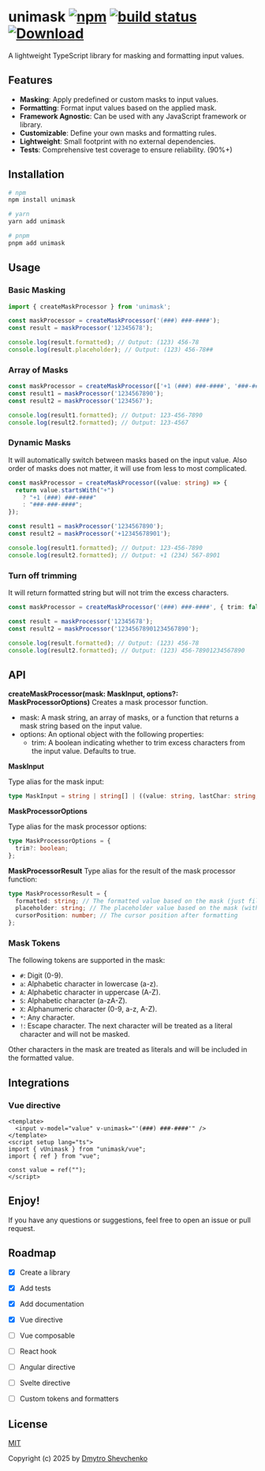 # unimask [![npm](https://img.shields.io/npm/v/unimask.svg)](https://www.npmjs.com/package/unimask) [![build status](https://github.com/dschewchenko/unimask/actions/workflows/release.yml/badge.svg?branch=main)](https://github.com/dschewchenko/unimask/actions/workflows/release.yml) [![Download](https://img.shields.io/npm/dm/unimask)](https://www.npmjs.com/package/unimask)


A lightweight TypeScript library for masking and formatting input values.

## Features

-   **Masking**: Apply predefined or custom masks to input values.
-   **Formatting**: Format input values based on the applied mask.
-   **Framework Agnostic**: Can be used with any JavaScript framework or library.
-   **Customizable**: Define your own masks and formatting rules.
-   **Lightweight**: Small footprint with no external dependencies.
-   **Tests**: Comprehensive test coverage to ensure reliability. (90%+)

## Installation

```bash
# npm
npm install unimask

# yarn
yarn add unimask

# pnpm
pnpm add unimask
```


## Usage

### Basic Masking

```ts
import { createMaskProcessor } from 'unimask';

const maskProcessor = createMaskProcessor('(###) ###-####');
const result = maskProcessor('12345678');

console.log(result.formatted); // Output: (123) 456-78
console.log(result.placeholder); // Output: (123) 456-78##

```

### Array of Masks

```ts
const maskProcessor = createMaskProcessor(['+1 (###) ###-####', '###-###-####']);
const result1 = maskProcessor('1234567890');
const result2 = maskProcessor('1234567');

console.log(result1.formatted); // Output: 123-456-7890
console.log(result2.formatted); // Output: 123-4567
```

### Dynamic Masks

It will automatically switch between masks based on the input value. Also order of masks does not matter, it will use from less to most complicated.

```ts
const maskProcessor = createMaskProcessor((value: string) => {
  return value.startsWith("+")
    ? "+1 (###) ###-####"
    : "###-###-####";
});

const result1 = maskProcessor('1234567890');
const result2 = maskProcessor('+12345678901');

console.log(result1.formatted); // Output: 123-456-7890
console.log(result2.formatted); // Output: +1 (234) 567-8901
```

### Turn off trimming

It will return formatted string but will not trim the excess characters.

```ts
const maskProcessor = createMaskProcessor('(###) ###-####', { trim: false });

const result = maskProcessor('12345678');
const result2 = maskProcessor('12345678901234567890');

console.log(result.formatted); // Output: (123) 456-78
console.log(result2.formatted); // Output: (123) 456-78901234567890
```

## API

**createMaskProcessor(mask: MaskInput, options?: MaskProcessorOptions)**
Creates a mask processor function.


- mask: A mask string, an array of masks, or a function that returns a mask string based on the input value.
- options: An optional object with the following properties:
  - trim: A boolean indicating whether to trim excess characters from the input value. Defaults to true.

**MaskInput**

Type alias for the mask input:

```ts
type MaskInput = string | string[] | ((value: string, lastChar: string, cursorPos: number) => string);
```

**MaskProcessorOptions**

Type alias for the mask processor options:

```ts
type MaskProcessorOptions = {
  trim?: boolean;
};
```

**MaskProcessorResult**
Type alias for the result of the mask processor function:

```ts
type MaskProcessorResult = {
  formatted: string; // The formatted value based on the mask (just filled characters)
  placeholder: string; // The placeholder value based on the mask (with filled and unfilled characters)
  cursorPosition: number; // The cursor position after formatting
};
```

### Mask Tokens

The following tokens are supported in the mask:

- `#`: Digit (0-9).
- `a`: Alphabetic character in lowercase (a-z).
- `A`: Alphabetic character in uppercase (A-Z).
- `S`: Alphabetic character (a-zA-Z).
- `X`: Alphanumeric character (0-9, a-z, A-Z).
- `*`: Any character.
- `!`: Escape character. The next character will be treated as a literal character and will not be masked.

Other characters in the mask are treated as literals and will be included in the formatted value.

## Integrations

### Vue directive

```vue
<template>
  <input v-model="value" v-unimask="'(###) ###-####'" />
</template>
<script setup lang="ts">
import { vUnimask } from "unimask/vue";
import { ref } from "vue";

const value = ref("");
</script>
```


## Enjoy!

If you have any questions or suggestions, feel free to open an issue or pull request.


## Roadmap

- [x] Create a library
- [x] Add tests
- [x] Add documentation
- [x] Vue directive
- [ ] Vue composable
- [ ] React hook
- [ ] Angular directive
- [ ] Svelte directive
- [ ] Custom tokens and formatters


## License

[MIT](https://opensource.org/licenses/MIT)

Copyright (c) 2025 by [Dmytro Shevchenko](https://github.com/dschewchenko)
